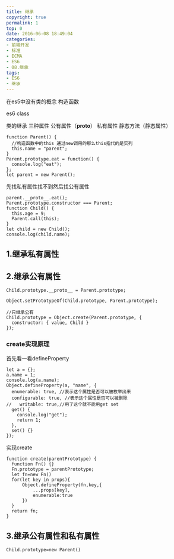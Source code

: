 ```yaml
---
title: 继承
copyright: true
permalink: 1
top: 0
date: 2016-06-08 18:49:04
categories:
- 前端开发
- 标准
- ECMA
- ES6
- 08.继承
tags:
- ES6
- 继承
---
```

在es5中没有类的概念 构造函数

es6 class

类的继承 三种属性 公有属性（__proto__） 私有属性 静态方法（静态属性）
```
function Parent() {
  //构造函数中的this 通过new调用的那么this指代的是实列
  this.name = "parent";
}
Parent.prototype.eat = function() {
  console.log("eat");
};
let parent = new Parent();
```

先找私有属性找不到然后找公有属性
```
parent.__proto__.eat();
Parent.prototype.constructor === Parent;
function Child() {
  this.age = 9;
  Parent.call(this);
}
let child = new Child();
console.log(child.name);
```
## 1.继承私有属性

## 2.继承公有属性
```
Child.prototype.__proto__ = Parent.prototype;

Object.setPrototypeOf(Child.prototype, Parent.prototype);

//只继承公有
Child.prototype = Object.create(Parent.prototype, {
  constructor: { value, Child }
});
```
### create实现原理
首先看一看defineProperty
```
let a = {};
a.name = 1;
console.log(a.name);
Object.defineProperty(a, "name", {
  enumerable: true, //表示这个属性是否可以被枚举出来
  configurable: true, //表示这个属性是否可以被删除
//   writable: true,//用了这个就不能用get set
  get() {
    console.log("get");
    return 1;
  },
  set() {}
});
```
实现create
```
function create(parentPrototype) {
  function Fn() {}
  Fn.prototype = parentPrototype;
  let fn=new Fn()
  for(let key in props){
      Object.defineProperty(fn,key,{
          ...props[key],
          enumerable:true
      })
  }
  return fn;
}
```
## 3.继承公有属性和私有属性
```
Child.prototype=new Parent()
```